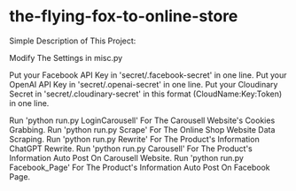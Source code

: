 # the-flying-fox-to-online-store

Simple Description of This Project:

Modify The Settings in misc.py 

Put your Facebook API Key in 'secret/.facebook-secret' in one line.
Put your OpenAI API Key in 'secret/.openai-secret' in one line.
Put your Cloudinary Secret in 'secret/.cloudinary-secret' in this format (CloudName:Key:Token) in one line.

Run 'python run.py LoginCarousell' For The Carousell Website's Cookies Grabbing.
Run 'python run.py Scrape' For The Online Shop Website Data Scraping.
Run 'python run.py Rewrite' For The Product's Information ChatGPT Rewrite.
Run 'python run.py Carousell' For The Product's Information Auto Post On Carousell Website.
Run 'python run.py Facebook_Page' For The Product's Information Auto Post On Facebook Page.